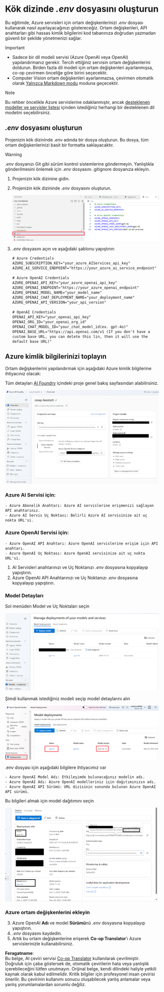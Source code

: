 <!--
CO_OP_TRANSLATOR_METADATA:
{
  "original_hash": "53c99ea0ead7a3500149d4bb96be5811",
  "translation_date": "2025-05-06T17:55:09+00:00",
  "source_file": "getting_started/command-line-guide/create-env-file.md",
  "language_code": "tr"
}
-->
# Kök dizinde *.env* dosyasını oluşturun

Bu eğitimde, Azure servisleri için ortam değişkenlerinizi *.env* dosyası kullanarak nasıl ayarlayacağınızı göstereceğiz. Ortam değişkenleri, API anahtarları gibi hassas kimlik bilgilerini kod tabanınıza doğrudan yazmadan güvenli bir şekilde yönetmenizi sağlar.

> [!IMPORTANT]
> - Sadece bir dil modeli servisi (Azure OpenAI veya OpenAI) yapılandırmanız gerekir. Tercih ettiğiniz servisin ortam değişkenlerini doldurun. Birden fazla dil modeli için ortam değişkenleri ayarlanmışsa, co-op çevirmen önceliğe göre birini seçecektir.
> - Computer Vision ortam değişkenleri ayarlanmazsa, çevirmen otomatik olarak [Yalnızca Markdown modu](./markdown-only-mode.md) moduna geçecektir.

> [!NOTE]
> Bu rehber öncelikle Azure servislerine odaklanmıştır, ancak [desteklenen modeller ve servisler listesi](../README.md#-supported-models-and-services) içinden istediğiniz herhangi bir desteklenen dil modelini seçebilirsiniz.

## *.env* dosyasını oluşturun

Projenizin kök dizininde *.env* adında bir dosya oluşturun. Bu dosya, tüm ortam değişkenlerinizi basit bir formatta saklayacaktır.

> [!WARNING]
> *.env* dosyanızı Git gibi sürüm kontrol sistemlerine göndermeyin. Yanlışlıkla gönderilmesini önlemek için *.env* dosyasını .gitignore dosyanıza ekleyin.

1. Projenizin kök dizinine gidin.

1. Projenizin kök dizininde *.env* dosyasını oluşturun.

    ![Create *.env* file.](../../../../imgs/create-env.png)

1. *.env* dosyasını açın ve aşağıdaki şablonu yapıştırın:

    ```plaintext
    # Azure Credentials
    AZURE_SUBSCRIPTION_KEY="your_azure_AIServices_api_key"
    AZURE_AI_SERVICE_ENDPOINT="https://your_azure_ai_service_endpoint"

    # Azure OpenAI Credentials
    AZURE_OPENAI_API_KEY="your_azure_openai_api_key"
    AZURE_OPENAI_ENDPOINT="https://your_azure_openai_endpoint"
    AZURE_OPENAI_MODEL_NAME="your_model_name"
    AZURE_OPENAI_CHAT_DEPLOYMENT_NAME="your_deployment_name"
    AZURE_OPENAI_API_VERSION="your_api_version"

    # OpenAI Credentials
    OPENAI_API_KEY="your_openai_api_key"
    OPENAI_ORG_ID="your_openai_org_id"
    OPENAI_CHAT_MODEL_ID="your_chat_model_id(ex. gpt-4o)"
    OPENAI_BASE_URL="https://api.openai.com/v1 (If you don't have a custom base URL, you can delete this lin, then it will use the default base URL)"
    ```

## Azure kimlik bilgilerinizi toplayın

Ortam değişkenlerini yapılandırmak için aşağıdaki Azure kimlik bilgilerine ihtiyacınız olacak:

Tüm detayları [AI Foundry](https://ai.azure.com/build/overview) içindeki proje genel bakış sayfasından alabilirsiniz.

![Foundry-overview](../../../../imgs/foundry-overview.png)

### Azure AI Servisi için:

    - Azure Abonelik Anahtarı: Azure AI servislerine erişmenizi sağlayan API anahtarınız.
    - Azure AI Servis Uç Noktası: Belirli Azure AI servisinize ait uç nokta URL'si.

### Azure OpenAI Servisi için:

    - Azure OpenAI API Anahtarı: Azure OpenAI servislerine erişim için API anahtarı.
    - Azure OpenAI Uç Noktası: Azure OpenAI servisinize ait uç nokta URL'si.

1. AI Servisleri anahtarınızı ve Uç Noktanızı *.env* dosyasına kopyalayıp yapıştırın.
2. Azure OpenAI API Anahtarınızı ve Uç Noktanızı *.env* dosyasına kopyalayıp yapıştırın.

### Model Detayları

Sol menüden Model ve Uç Noktaları seçin

![FoundryModels](../../../../imgs/gpt-models.png)

Şimdi kullanmak istediğiniz modeli seçip model detaylarını alın

![ModelDetails](../../../../imgs/model-deployment-name.png)

.env dosyası için aşağıdaki bilgilere ihtiyacımız var

    - Azure OpenAI Model Adı: Etkileşimde bulunacağınız modelin adı.
    - Azure OpenAI Adı: Azure OpenAI modelleriniz için dağıtımınızın adı.
    - Azure OpenAI API Sürümü: URL dizisinin sonunda bulunan Azure OpenAI API sürümü.

Bu bilgileri almak için model dağıtımını seçin

![FoundryModelinfo](../../../../imgs/foundry-model-info.png)

### Azure ortam değişkenlerini ekleyin

3. Azure OpenAI **Adı** ve model **Sürümü**nü *.env* dosyasına kopyalayıp yapıştırın.
4. *.env* dosyasını kaydedin.
5. Artık bu ortam değişkenlerine erişerek **Co-op Translator**’ı Azure servislerinizle kullanabilirsiniz.

**Feragatname**:  
Bu belge, AI çeviri servisi [Co-op Translator](https://github.com/Azure/co-op-translator) kullanılarak çevrilmiştir. Doğruluk için çaba göstersek de, otomatik çevirilerin hata veya yanlışlık içerebileceğini lütfen unutmayın. Orijinal belge, kendi dilindeki haliyle yetkili kaynak olarak kabul edilmelidir. Kritik bilgiler için profesyonel insan çevirisi önerilir. Bu çevirinin kullanımı sonucu oluşabilecek yanlış anlamalar veya yanlış yorumlamalardan sorumlu değiliz.
